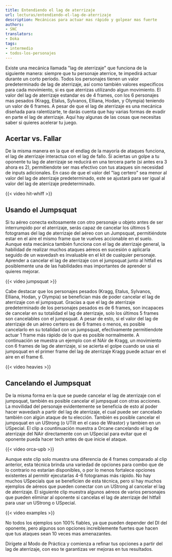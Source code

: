 ```yaml
---
title: Entendiendo el lag de aterrizaje
url: lecturas/entendiendo-el-lag-de-aterrizaje
description: Mecánicas para actuar mas rápido y golpear mas fuerte
authors:
- SNC
translators:
- Doka
tags:
- intermedio
- todos-los-personajes
---
```


Existe una mecánica llamada "lag de aterrizaje" que funciona de la siguiente manera: siempre que tu personaje aterrice, te impedirá actuar durante un corto período. Todos los personajes tienen un valor predeterminado de lag de aterrizaje, así como también valores especificos para cada movimiento, si es que aterrizas utilizando algun movimiento. El valor del lag de aterrizaje estandar es de 4 frames, con los 6 personajes mas pesados (Kragg, Etalus, Sylvanos, Elliana, Hodan, y Olympia) teniendo un valor de 6 frames. A pesar de que el lag de aterrizaje es una mecánica diseñada para ralentizarte, te darás cuenta que hay varias formas de evadir en parte el lag de aterrizaje. Aquí hay algunas de las cosas que necesitas saber si quieres acelerar tu juego.

## Acertar vs. Fallar

De la misma manera en la que el endlag de la mayoría de ataques funciona, el lag de aterrizaje interactua con el lag de fallo. Si aciertas un golpe a tu oponente tu lag de aterrizaje se reducirá en una tercera parte (si antes era 3 ahora es 2), permitiendote ser mas efectivo con tus ataques sin necesidad de inputs adicionales. En caso de que el valor del "lag certero" sea menor al valor del lag de aterrizaje predeterminado, este se ajustará para ser igual al valor del lag de aterrizaje predeterminado.

{{< video hit-whiff >}}

## Usando el Jumpsquat

Si tu aéreo conecta exitosamente con otro personaje u objeto antes de ser interrumpido por el aterrizaje, serás capaz de cancelar los últimos 5 fotogramas del lag de aterrizaje del aéreo con un Jumpsquat, permitiéndote estar en el aire el mismo frame que te vuelves accionable en el suelo. Aunque esta mecánica también funciona con el lag de aterrizaje general, la habilidad de realizar muchos ataques aéreos en sucesión o aplicarla seguido de un wavedash es invaluable en el kit de cualquier personaje. Aprender a cancelar el lag de aterrizaje con el jumpsquat junto al hitfall es posiblemente una de las habilidades mas importantes de aprender si quieres mejorar.

{{< video jumpsquat >}}

Cabe destacar que los personajes pesados (Kragg, Etalus, Sylvanos, Elliana, Hodan, y Olympia) se benefician más de poder cancelar el lag de aterrizaje con el jumpsquat. Gracias a que el lag de aterrizaje predeterminado de los personajes pesados es de 6 frames, son incapaces de cancelar en su totalidad el lag de aterrizaje, solo los últimos 5 frames son cancelables con el jumpsquat. A pesar de esto, si el valor del lag de aterrizaje de un aéreo certero es de 6 frames o menos, es posible cancelarlo en su totalidad con un jumpsquat, efectivamente permitiendote actuar 1 frame más rápido de lo que es posible normalmente. A continuación se muestra un ejemplo con el NAir de Kragg, un movimiento con 6 frames de lag de aterrizaje, si se acierta el golpe cuando se usa el jumpsquat en el primer frame del lag de aterrizaje Kragg puede actuar en el aire en el frame 6.

{{< video heavies >}}

## Cancelando el Jumpsquat

De la misma forma en la que se puede cancelar el lag de aterrizaje con el jumpsquat, también es posible cancelar el jumpsquat con otras acciones. La movilidad del personaje evidentemente se beneficia de esto al poder hacer wavedash a partir del lag de aterrizaje, el cual puede ser cancelado también con algún ataque de tu elección. También es posible cancelar el jumpsquat en un UStrong (o UTilt en el caso de Wrastor) y tambien en un USpecial. El clip a countinuación muestra a Orcane cancelando el lag de aterrizaje del NAir directamente con un USpecial para evitar que el oponente pueda hacer tech antes de que inicie el ataque.

{{< video orca-upb >}}

Aunque este clip solo muestra una diferencia de 4 frames comparado al clip anterior, esta técnica brinda una variedad de opciones para combo que de lo contrario no estarían disponibles, o por lo menos fortalece opciones existentes al permitir ejecutarlas 4-6 fotogramas más rápido. No hay muchos USpecials que se beneficien de esta técnica, pero si hay muchos ejemplos de aéreos que pueden conectar con un UStrong al cancelar el lag de aterrizaje. El siguiente clip muestra algunos aéreos de varios personajes que pueden eliminar al oponente si cancelas el lag de aterrizaje del hitfall para usar un UStrong o USpecial.

{{< video examples >}}

No todos los ejemplos son 100% fiables, ya que pueden depender del DI del oponente, pero algunos son opciones increiblemente fuertes que hacen que tus ataques sean 10 veces mas amenazantes.

Dirígete al Modo de Práctica y comienza a refinar tus opciones a partir del lag de aterrizaje, con eso te garantizas ver mejoras en tus resultados.
